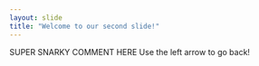 ```yaml
---
layout: slide
title: "Welcome to our second slide!"
---
```

SUPER SNARKY COMMENT HERE
Use the left arrow to go back!
